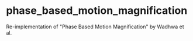 # phase_based_motion_magnification
Re-implementation of "Phase Based Motion Magnification" by Wadhwa et al.
